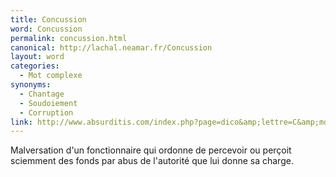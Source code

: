```yaml
---
title: Concussion
word: Concussion
permalink: concussion.html
canonical: http://lachal.neamar.fr/Concussion
layout: word
categories:
  - Mot complexe
synonyms:
  - Chantage
  - Soudoiement
  - Corruption
link: http://www.absurditis.com/index.php?page=dico&amp;lettre=C&amp;mot=Concussion
---
```


Malversation d'un fonctionnaire qui ordonne de percevoir ou perçoit sciemment des fonds par abus de l'autorité que lui donne sa charge.

